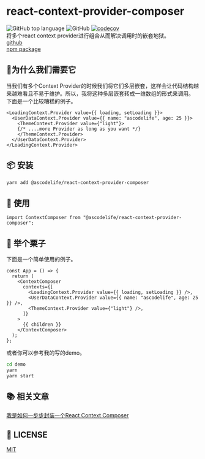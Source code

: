 # react-context-provider-composer
![GitHub top language](https://img.shields.io/github/languages/top/ascodelife/react-context-provider-composer) ![GitHub](https://img.shields.io/github/license/ascodelife/react-context-provider-composer)  [![codecov](https://codecov.io/gh/ascodelife/react-context-provider-composer/branch/master/graph/badge.svg?token=1BV3N89SYV)](https://codecov.io/gh/ascodelife/react-context-provider-composer)   
将多个react context provider进行组合从而解决调用时的嵌套地狱。  
[github](https://github.com/ascodelife/react-context-provider-composer)  
[npm package](https://www.npmjs.com/package/@ascodelife/react-context-provider-composer)
## 🤔为什么我们需要它
当我们有多个Context Provider的时候我们将它们多层嵌套，这样会让代码结构越来越难看且不易于维护。所以，我将这种多层嵌套转成一维数组的形式来调用。  
下面是一个比较糟糕的例子。

```tsx
<LoadingContext.Provider value={{ loading, setLoading }}>
  <UserDataContext.Provider value={{ name: "ascodelife", age: 25 }}>
    <ThemeContext.Provider value={"light"}>
    {/* ....more Provider as long as you want */}
    </ThemeContext.Provider>
  </UserDataContext.Provider>
</LoadingContext.Provider>
```

## 📦 安装

```bash
yarn add @ascodelife/react-context-provider-composer
```

## 🔨 使用
```tsx
import ContextComposer from "@ascodelife/react-context-provider-composer";
```
## 🌰 举个栗子
下面是一个简单使用的例子。
```tsx
const App = () => {
  return (
    <ContextComposer
      contexts={[
        <LoadingContext.Provider value={{ loading, setLoading }} />,
        <UserDataContext.Provider value={{ name: "ascodelife", age: 25 }} />,
        <ThemeContext.Provider value={"light"} />,
      ]}
    >
      {{ children }}
    </ContextComposer>
  );
};

```
或者你可以参考我的写的demo。

```bash
cd demo
yarn
yarn start
```


## 📚 相关文章
[我是如何一步步封装一个React Context Composer ](https://juejin.cn/post/6997780311488593951/)
## 📃 LICENSE
[MIT](https://github.com/ascodelife/react-context-provider-composer/blob/master/LICENSE)